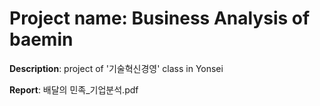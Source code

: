 # Project name: Business Analysis of baemin
**Description**: project of '기술혁신경영' class in Yonsei

**Report**: 배달의 민족_기업분석.pdf
